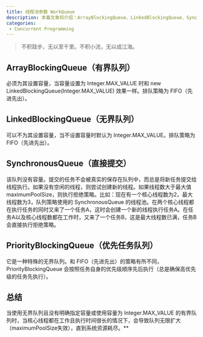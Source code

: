 ```yaml
---
title: 线程池参数 WorkQueue
description: 本篇文章将介绍：ArrayBlockingQueue、LinkedBlockingQueue、SynchronousQueue、PriorityBlockingQueue
categories:
 - Concurrent Programming
---
```


> 不积跬步，无以至千里。不积小流，无以成江海。

## ArrayBlockingQueue（有界队列）
必须为其设置容量，当容量设置为 Integer.MAX_VALUE 时和 new LinkedBlockingQueue(Integer.MAX_VALUE) 效果一样。排队策略为 FIFO（先进先出）。


## LinkedBlockingQueue（无界队列）
可以不为其设置容量，当不设置容量时默认为 Integer.MAX_VALUE。排队策略为 FIFO（先进先出）。

## SynchronousQueue（直接提交）
该队列没有容量。提交的任务不会被真实的保存在队列中，而总是将新任务提交给线程执行。如果没有空闲的线程，则尝试创建新的线程。如果线程数大于最大值 maximumPoolSize，则执行拒绝策略。比如：现在有一个核心线程数为2，最大线程数为3，队列策略使用的 SynchronousQueue 的线程池。在两个核心线程都在执行任务的同时又来了一个任务A，这时会创建一个新的线程执行任务A。在任务A以及核心线程数都在工作时，又来了一个任务B，这是最大线程数已满，任务B会直接执行拒绝策略。

## PriorityBlockingQueue（优先任务队列）
它是一种特殊的无界队列。和 FIFO（先进先出）的策略有所不同，PriorityBlockingQueue 会按照任务自身的优先级顺序先后执行（总是确保高优先级的任务先执行）。

## 总结
当使用无界队列且没有明确指定容量或使用容量为 Integer.MAX_VALUE 的有界队列时，当核心线程都在工作且执行时间很长的情况下，会导致队列无限扩大（maximumPoolSize失效），直到系统资源耗尽。**